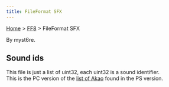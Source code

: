 ```yaml
---
title: FileFormat SFX
---
```


[Home](Main%20Page.md) > [FF8](FF8.md) > FileFormat SFX

By myst6re.

## Sound ids

This file is just a list of uint32, each uint32 is a sound identifier.  
This is the PC version of the [list of Akao][] found in the PS version.

  [list of Akao]: FF8/PlaystationMedia.md#Second%20file%20.28.2A.MAP.29
    "wikilink"
